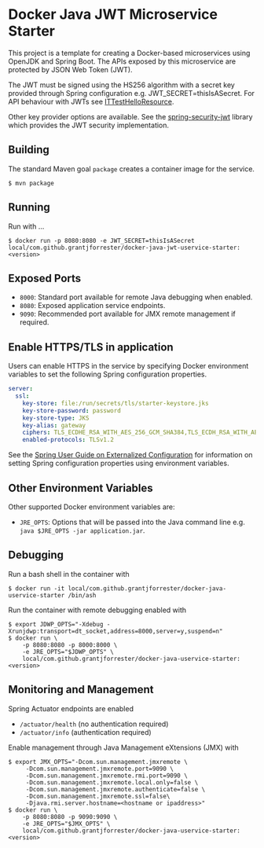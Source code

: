 # Docker Java JWT Microservice Starter

This project is a template for creating a Docker-based microservices using OpenJDK and Spring Boot. 
The APIs exposed by this microservice are protected by JSON Web Token (JWT).

The JWT must be signed using the HS256 algorithm with a secret key provided through Spring configuration 
e.g. JWT_SECRET=thisIsASecret. For API behaviour with JWTs see 
[ITTestHelloResource](src/test/java/com/github/grantjforrester/uservice/starter/ITTestHelloResource.java).

Other key provider options are available. See the 
[spring-security-jwt](https://github.com/grantjforrester/spring-security-jwt) library which provides the JWT
security implementation.

## Building

The standard Maven goal `package` creates a container image for the service.

```
$ mvn package
```

## Running

Run with ...

```
$ docker run -p 8080:8080 -e JWT_SECRET=thisIsASecret local/com.github.grantjforrester/docker-java-jwt-uservice-starter:<version>
```

## Exposed Ports

- `8000`:  Standard port available for remote Java debugging when enabled.
- `8080`:  Exposed application service endpoints.
- `9090`:  Recommended port available for JMX remote management if required.

## Enable HTTPS/TLS in application

Users can enable HTTPS in the service by specifying Docker environment variables to set the following Spring configuration properties.

```yaml
server:
  ssl:
    key-store: file:/run/secrets/tls/starter-keystore.jks
    key-store-password: password
    key-store-type: JKS
    key-alias: gateway
    ciphers: TLS_ECDHE_RSA_WITH_AES_256_GCM_SHA384,TLS_ECDH_RSA_WITH_AES_256_GCM_SHA384,TLS_ECDHE_RSA_WITH_AES_128_GCM_SHA256,TLS_ECDH_RSA_WITH_AES_128_GCM_SHA256,TLS_ECDHE_RSA_WITH_AES_256_CBC_SHA384,TLS_ECDHE_RSA_WITH_AES_256_CBC_SHA,TLS_ECDH_RSA_WITH_AES_256_CBC_SHA384,TLS_ECDH_RSA_WITH_AES_256_CBC_SHA,TLS_ECDHE_RSA_WITH_AES_128_CBC_SHA256,TLS_ECDHE_RSA_WITH_AES_128_CBC_SHA,TLS_ECDH_RSA_WITH_AES_128_CBC_SHA256,TLS_ECDH_RSA_WITH_AES_128_CBC_SHAßß
    enabled-protocols: TLSv1.2
```

See the [Spring User Guide on Externalized Configuration](https://docs.spring.io/spring-boot/docs/current/reference/htmlsingle/#boot-features-external-config-relaxed-binding) for information on setting Spring configuration properties using environment variables.

## Other Environment Variables

Other supported Docker environment variables are:

- `JRE_OPTS`: Options that will be passed into the Java command line e.g. `java $JRE_OPTS -jar application.jar`.

## Debugging

Run a bash shell in the container with

```
$ docker run -it local/com.github.grantjforrester/docker-java-uservice-starter /bin/ash
```

Run the container with remote debugging enabled with

```
$ export JDWP_OPTS="-Xdebug -Xrunjdwp:transport=dt_socket,address=8000,server=y,suspend=n"
$ docker run \
    -p 8080:8080 -p 8000:8000 \
    -e JRE_OPTS="$JDWP_OPTS" \
    local/com.github.grantjforrester/docker-java-uservice-starter:<version>
```

## Monitoring and Management

Spring Actuator endpoints are enabled

- `/actuator/health` (no authentication required)
- `/actuator/info` (authentication required)

Enable management through Java Management eXtensions (JMX) with

```
$ export JMX_OPTS="-Dcom.sun.management.jmxremote \
     -Dcom.sun.management.jmxremote.port=9090 \
     -Dcom.sun.management.jmxremote.rmi.port=9090 \
     -Dcom.sun.management.jmxremote.local.only=false \
     -Dcom.sun.management.jmxremote.authenticate=false \
     -Dcom.sun.management.jmxremote.ssl=false\
     -Djava.rmi.server.hostname=<hostname or ipaddress>"
$ docker run \
    -p 8080:8080 -p 9090:9090 \
    -e JRE_OPTS="$JMX_OPTS" \
    local/com.github.grantjforrester/docker-java-uservice-starter:<version>
```
